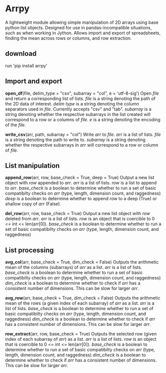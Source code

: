 # Arrpy #
	
A lightweight module allowing simple manipulation of 2D arrays using base python list objects. Designed for use in pandas-incompatible situations, such as when working in Jython. Allows import and export of spreadsheets, finding the mean across rows or columns, and row extraction.

## download ##
run 'pip install arrpy'

## Import and export ##
	
**open_df**(file, delim_type = "csv", subarray = "col", e = 'utf-8-sig')
Open *file* and return a corresponding list of lists.
*file* is a string denoting the path of the 2D data of interest.
*delim type* is a string denoting the column separators used in *file*. Currently accepts "csv" and "tab".
*subarray* is a string denoting whether the respective subarrays in the list created will correspond to a row or a columns of *file*.
*e* is a string denoting the encoding of the *file*.

**write_csv**(arr, path, subarray = "col")
Write *arr* to *file*.
*arr* is a list of lists.
*file* is a string denoting the path to write to.
*subarray* is a string denoting whether the respective subarrays in *arr* will correspond to a row or column of *file*.

## List manipulation ##

**append_row**(arr, row, base_check = True, deep = True)
Output a new list object with *row* appended to *arr*.
*arr* is a list of lists.
*row* is a list to append to *arr*.
*base_check* is a boolean to determine whether to run a set of basic compatibilty checks on *arr* (type, length, dimension count, and raggedness)
*deep* is a boolean to determine whether to append *row* to a deep (True) or shallow copy of *arr* (False).

**del_row**(arr, row, base_check = True)
Output a new list object with *row* deleted from *arr*.
*arr* is a list of lists.
*row* is an object that is coercible to 0 <= int <= len(arr[0]).
*base_check* is a boolean to determine whether to run a set of basic compatibilty checks on *arr* (type, length, dimension count, and raggedness)

## List processing ##

**avg_col**(arr, base_check = True, dim_check = False)
Outputs the arithmetic mean of the columns (subarrays) of *arr* as a list.
*arr* is a list of lists.
*base_check* is a boolean to determine whether to run a set of basic compatibilty checks on *arr* (type, length, dimension count, and raggedness)
*dim_check* is a boolean to determine whether to check if *arr* has a consistent number of dimensions. This can be slow for larger *arr*.

**avg_row**(arr, base_check = True, dim_check = False)
Outputs the arithmetic mean of the rows (a given index of each subarray) of *arr* as a list.
*arr* is a list of lists.
*base_check* is a boolean to determine whether to run a set of basic compatibilty checks on *arr* (type, length, dimension count, and raggedness)
*dim_check* is a boolean to determine whether to check if *arr* has a consistent number of dimensions. This can be slow for larger *arr*.

**row_extract**(arr, row, base_check = True)
Outputs the selected row (given index of each subarray of *arr*) as a list.
*arr* is a list of lists.
*row* is an object that is coercible to 0 <= int <= len(arr[0]).
*base_check* is a boolean to determine whether to run a set of basic compatibilty checks on *arr* (type, length, dimension count, and raggedness)
*dim_check* is a boolean to determine whether to check if *arr* has a consistent number of dimensions. This can be slow for larger *arr*.

